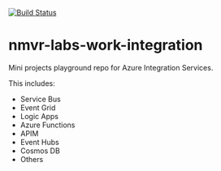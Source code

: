 [![Build Status](https://dev.azure.com/nmvr-labs-work-org/nmvr-labs-work-integration/_apis/build/status/nunoviaes.nmvr-labs-work-integration?branchName=master)](https://dev.azure.com/nmvr-labs-work-org/nmvr-labs-work-integration/_build/latest?definitionId=4&branchName=master)

# nmvr-labs-work-integration

Mini projects playground repo for Azure Integration Services. 

This includes: 

* Service Bus
* Event Grid
* Logic Apps
* Azure Functions
* APIM
* Event Hubs
* Cosmos DB
* Others

